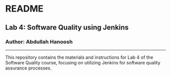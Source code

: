 # README

## Lab 4: Software Quality using Jenkins

### Author: Abdullah Hanoosh

---



This repository contains the materials and instructions for Lab 4 of the Software Quality course, focusing on utilizing Jenkins for software quality assurance processes.


